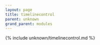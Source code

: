 ```yaml
---
layout: page
title: timelinecontrol
parent: unknown
grand_parent: modules
---
```


{% include unknown/timelinecontrol.md %}
